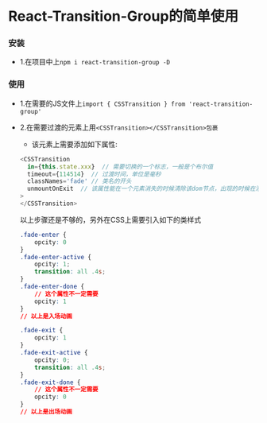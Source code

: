 # React-Transition-Group的简单使用

### 安装
+ 1.在项目中上`npm i react-transition-group -D`
### 使用

+ 1.在需要的JS文件上`import { CSSTransition } from 'react-transition-group'`

+ 2.在需要过渡的元素上用`<CSSTransition></CSSTransition>包裹`
  + <CSSTransition></CSSTransition>该元素上需要添加如下属性:
  ```javascript
  <CSSTransition
  	in={this.state.xxx}  // 需要切换的一个标志，一般是个布尔值
  	timeout={114514}  // 过渡时间，单位是毫秒
  	classNames='fade' // 类名的开头
  	unmountOnExit  // 该属性能在一个元素消失的时候清除该dom节点，出现的时候在添加上去
  >
  </CSSTransition>
  ```

  以上步骤还是不够的，另外在CSS上需要引入如下的类样式

  ``` css
  .fade-enter {
      opcity: 0
  }
  .fade-enter-active {
      opcity: 1;
      transition: all .4s;
  }
  .fade-enter-done {
      // 这个属性不一定需要
      opcity: 1
  }
  // 以上是入场动画
  
  .fade-exit {
      opcity: 1
  }
  .fade-exit-active {
      opcity: 0;
      transition: all .4s;
  }
  .fade-exit-done {
      // 这个属性不一定需要
      opcity: 0
  }
  // 以上是出场动画
  ```

  

